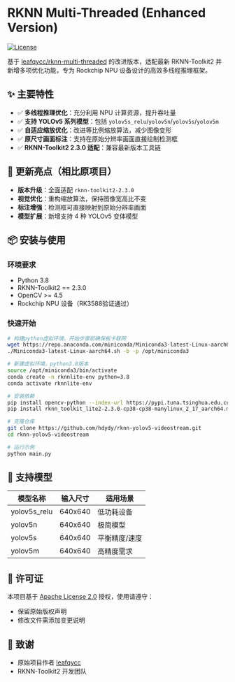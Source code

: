 # RKNN Multi-Threaded (Enhanced Version)

[![License](https://img.shields.io/badge/License-Apache%202.0-blue.svg)](https://opensource.org/licenses/Apache-2.0)

基于 [leafqycc/rknn-multi-threaded](https://github.com/leafqycc/rknn-multi-threaded) 的改进版本，适配最新 RKNN-Toolkit2 并新增多项优化功能，专为 Rockchip NPU 设备设计的高效多线程推理框架。

## ✨ 主要特性

- ✅ **多线程推理优化**：充分利用 NPU 计算资源，提升吞吐量
- ✅ **支持 YOLOv5 系列模型**：包括 `yolov5s_relu`/`yolov5n`/`yolov5s`/`yolov5m`
- ✅ **自适应缩放优化**：改进等比例缩放算法，减少图像变形
- ✅ **原尺寸画面标注**：支持在原始分辨率画面直接绘制检测框
- ✅ **RKNN-Toolkit2 2.3.0 适配**：兼容最新版本工具链

## 🚀 更新亮点（相比原项目）

- **版本升级**：全面适配 `rknn-toolkit2-2.3.0`
- **视觉优化**：重构缩放算法，保持图像宽高比不变
- **标注增强**：检测框可直接映射到原始分辨率画面
- **模型扩展**：新增支持 4 种 YOLOv5 变体模型

## 📦 安装与使用

### 环境要求
- Python 3.8
- RKNN-Toolkit2 == 2.3.0
- OpenCV >= 4.5
- Rockchip NPU 设备（RK3588验证通过）

### 快速开始
```bash
# 构建python虚拟环境，开始步骤前确保板卡联网
wget https://repo.anaconda.com/miniconda/Miniconda3-latest-Linux-aarch64.sh
./Miniconda3-latest-Linux-aarch64.sh -b -p /opt/miniconda3

# 新建虚拟环境，python3.8版本
source /opt/miniconda3/bin/activate
conda create -n rknnlite-env python=3.8
conda activate rknnlite-env

# 安装依赖
pip install opencv-python --index-url https://pypi.tuna.tsinghua.edu.cn/simple
pip install rknn_toolkit_lite2-2.3.0-cp38-cp38-manylinux_2_17_aarch64.manylinux2014_aarch64.whl --index-url https://pypi.tuna.tsinghua.edu.cn/simple

# 克隆仓库
git clone https://github.com/hdydy/rknn-yolov5-videostream.git
cd rknn-yolov5-videostream

# 运行示例
python main.py
```

## 🎯 支持模型
| 模型名称        | 输入尺寸  | 适用场景          |
|----------------|-----------|-------------------|
| yolov5s_relu   | 640x640   | 低功耗设备        |
| yolov5n        | 640x640   | 极简模型          |
| yolov5s        | 640x640   | 平衡精度/速度     |
| yolov5m        | 640x640   | 高精度需求        |

## 📜 许可证
本项目基于 [Apache License 2.0](LICENSE) 授权，使用请遵守：
- 保留原始版权声明
- 修改文件需添加变更说明

## 🙏 致谢
- 原始项目作者 [leafqycc](https://github.com/leafqycc)
- RKNN-Toolkit2 开发团队